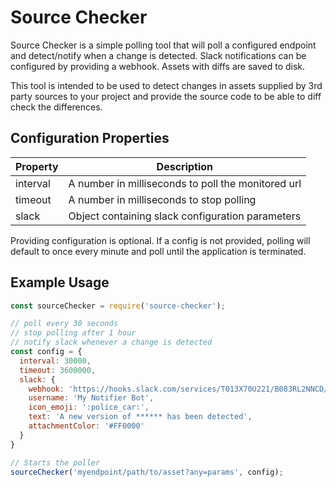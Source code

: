 # Source Checker

Source Checker is a simple polling tool that will poll a configured endpoint and detect/notify when a change is detected. Slack notifications can be configured by providing a webhook. Assets with diffs are saved to disk.

This tool is intended to be used to detect changes in assets supplied by 3rd party sources to your project and provide the source code to be able to diff check the differences.

## Configuration Properties

| Property  | Description |
| ------------- | ------------- |
| interval    | A number in milliseconds to poll the monitored url |
| timeout     | A number in milliseconds to stop polling
| slack  | Object containing slack configuration parameters |


Providing configuration is optional. If a config is not provided, polling will default to once every minute and poll until the application is terminated.

## Example Usage

```javascript
const sourceChecker = require('source-checker');

// poll every 30 seconds
// stop polling after 1 hour
// notify slack whenever a change is detected
const config = {
  interval: 30000,
  timeout: 3600000,
  slack: {
    webhook: 'https://hooks.slack.com/services/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',
    username: 'My Notifier Bot',
    icon_emoji: ':police_car:',
    text: 'A new version of ****** has been detected',
    attachmentColor: '#FF0000'
  }
}

// Starts the poller
sourceChecker('myendpoint/path/to/asset?any=params', config);
```
